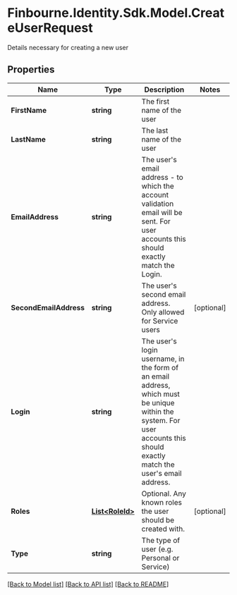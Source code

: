 # Finbourne.Identity.Sdk.Model.CreateUserRequest
Details necessary for creating a new user

## Properties

Name | Type | Description | Notes
------------ | ------------- | ------------- | -------------
**FirstName** | **string** | The first name of the user | 
**LastName** | **string** | The last name of the user | 
**EmailAddress** | **string** | The user&#39;s email address - to which the account validation email will be sent. For user accounts  this should exactly match the Login. | 
**SecondEmailAddress** | **string** | The user&#39;s second email address. Only allowed for Service users | [optional] 
**Login** | **string** | The user&#39;s login username, in the form of an email address, which must be unique within the system.  For user accounts this should exactly match the user&#39;s email address. | 
**Roles** | [**List&lt;RoleId&gt;**](RoleId.md) | Optional. Any known roles the user should be created with. | [optional] 
**Type** | **string** | The type of user (e.g. Personal or Service) | 

[[Back to Model list]](../README.md#documentation-for-models) [[Back to API list]](../README.md#documentation-for-api-endpoints) [[Back to README]](../README.md)

